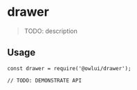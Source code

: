 # drawer

> TODO: description

## Usage

```
const drawer = require('@owlui/drawer');

// TODO: DEMONSTRATE API
```
